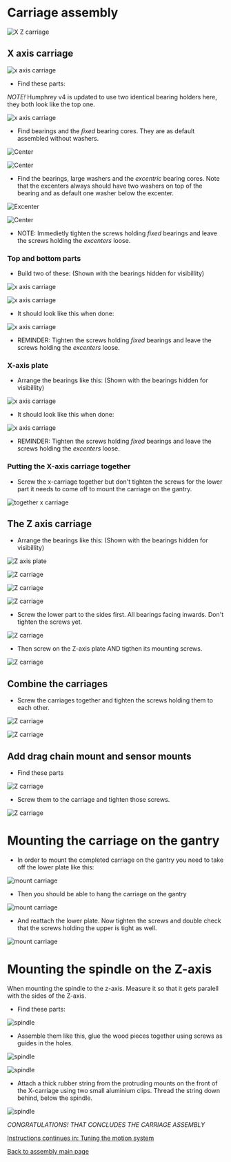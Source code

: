 # Carriage assembly

![X Z carriage](./img/assembly/x_z_carriage.JPG)

## X axis carriage

![x axis carriage](./img/assembly/x_axis_plate.JPG)

* Find these parts:

*NOTE!* Humphrey v4 is updated to use two identical bearing holders here, they both look like the top one.

![x axis carriage](./img/assembly/x_axis_plate_exploded.JPG)

* Find bearings and the *fixed* bearing cores. They are as default assembled without washers.

![Center](./img/assembly/center_exploded.JPG)

![Center](./img/assembly/center.JPG)

* Find the bearings, large washers and the *excentric* bearing cores. Note that the excenters always should have two washers on top of the bearing and as default one washer below the excenter. 

![Excenter](./img/assembly/excenter_exploded.JPG)

![Center](./img/assembly/excenter.JPG)

* NOTE: Immedietly tighten the screws holding *fixed* bearings and leave the screws holding the *excenters* loose.

### Top and bottom parts

*  Build two of these: (Shown with the bearings hidden for visibillity)

![x axis carriage](./img/assembly/x_carriage_top_hidden.JPG)

![x axis carriage](./img/assembly/fixed_core_hole.jpg)

* It should look like this when done:

![x axis carriage](./img/assembly/x_carriage_top.JPG)

* REMINDER: Tighten the screws holding *fixed* bearings and leave the screws holding the *excenters* loose.

### X-axis plate
*  Arrange the bearings like this: (Shown with the bearings hidden for visibillity)

![x axis carriage](./img/assembly/x_axis_plate_cores_hidden.JPG)

* It should look like this when done:

![x axis carriage](./img/assembly/x_axis_plate_cores.JPG)

* REMINDER: Tighten the screws holding *fixed* bearings and leave the screws holding the *excenters* loose.

### Putting the X-axis carriage together

* Screw the x-carriage together but don't tighten the screws for the lower part it needs to come off to mount the carriage on the gantry.

![together x carriage](./img/assembly/x_carriage_together.JPG)

## The Z axis carriage

*  Arrange the bearings like this: (Shown with the bearings hidden for visibillity)

![Z axis plate](./img/assembly/z_carriage_top_hidden.JPG)

![Z carriage](./img/assembly/z_carriage_bottom_hidden.JPG)

![Z carriage](./img/assembly/z-carriage_vertical1_hidden.JPG)

![Z carriage](./img/assembly/z-carriage_vertical2_hidden.JPG)

* Screw the lower part to the sides first. All bearings facing inwards. Don't tighten the screws yet.

![Z carriage](./img/assembly/z_carriage_lower_first.JPG)

* Then screw on the Z-axis plate AND tigthen its mounting screws.

![Z carriage](./img/assembly/z_axis_plate_to_z_carriage.JPG)

## Combine the carriages

* Screw the carriages together and tighten the screws holding them to each other.

![Z carriage](./img/assembly/assembly_carriages1.JPG)

![Z carriage](./img/assembly/assembly_carriages2.JPG)

## Add drag chain mount and sensor mounts

* Find these parts

![Z carriage](./img/assembly/carriage_loose_parts.JPG)

* Screw them to the carriage and tighten those screws.

![Z carriage](./img/assembly/carriage_loose_parts2.JPG)

# Mounting the carriage on the gantry

* In order to mount the completed carriage on the gantry you need to take off the lower plate like this:

![mount carriage](./img/assembly/dismount_lower_x.JPG)

* Then you should be able to hang the carriage on the gantry

![mount carriage](./img/assembly/mont_xz_carriage.JPG)

* And reattach the lower plate. Now tighten the screws and double check that the screws holding the upper is tight as well.

![mount carriage](./img/assembly/mounted_carriage.JPG)

# Mounting the spindle on the Z-axis

When mounting the spindle to the z-axis. Measure it so that it gets paralell with the sides of the Z-axis. 

* Find these parts:

![spindle](./img/assembly/spindle_exploded.jpg)

* Assemble them like this, glue the wood pieces together using screws as guides in the holes.

![spindle](./img/assembly/spindle_and_dust.jpg)

![spindle](./img/assembly/spindle_side.jpg)

* Attach a thick rubber string from the protruding mounts on the front of the X-carriage using two small aluminium clips. Thread the string down behind, below the spindle.

![spindle](./img/assembly/spring_clip.jpg)


_CONGRATULATIONS! THAT CONCLUDES THE CARRIAGE ASSEMBLY_

[Instructions continues in: Tuning the motion system](https://github.com/fellesverkstedet/fabricatable-machines/tree/master/humphrey-large-format-cnc/humphrey_v3/tuning.md)

[Back to assembly main page](https://github.com/fellesverkstedet/fabricatable-machines/tree/master/humphrey-large-format-cnc/humphrey_v3#how-to-make-humphrey-v3)




